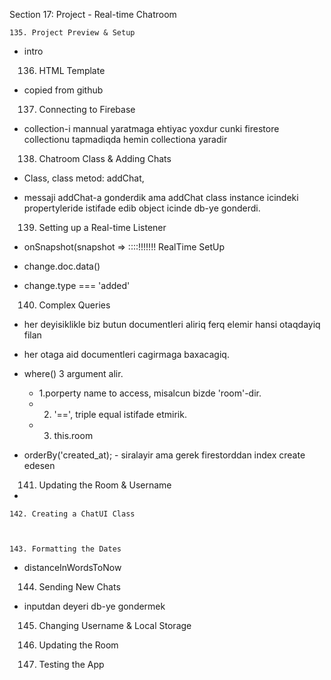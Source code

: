 Section 17: Project - Real-time Chatroom

    
    135. Project Preview & Setup

* intro
    
    
    136. HTML Template
    
* copied from github

    
    137. Connecting to Firebase

* collection-i mannual yaratmaga ehtiyac yoxdur 
cunki firestore collectionu tapmadiqda hemin collectiona yaradir

    
    
    138. Chatroom Class & Adding Chats

* Class, class metod: addChat, 
* messaji addChat-a gonderdik ama addChat class
instance icindeki propertyleride istifade edib object
  icinde db-ye gonderdi.
    
    
    
    139. Setting up a Real-time Listener

* onSnapshot(snapshot =>   ::::!!!!!!!  RealTime SetUp
* change.doc.data()
* change.type === 'added'
    
    
    140. Complex Queries

* her deyisiklikle biz butun documentleri aliriq
    ferq elemir hansi otaqdayiq filan
* her otaga aid documentleri cagirmaga baxacagiq.  
* where() 3 argument alir.
    * 1.porperty name to access, misalcun bizde 'room'-dir.
    * 2. '==',  triple equal istifade etmirik.
    * 3. this.room
* orderBy('created_at); - siralayir ama gerek firestorddan index create edesen    
    
    
    141. Updating the Room & Username

*

    
    
    142. Creating a ChatUI Class
    
    
    
    143. Formatting the Dates

* distanceInWordsToNow
    
    
    144. Sending New Chats

* inputdan deyeri db-ye gondermek
    
    
    145. Changing Username & Local Storage
    
    
    
    146. Updating the Room
    
    
    147. Testing the App
    
